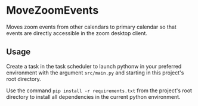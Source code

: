 # MoveZoomEvents
Moves zoom events from other calendars to primary calendar so that events are directly accessible in the zoom desktop client.

## Usage
Create a task in the task scheduler to launch pythonw in your preferred environment with the argument `src/main.py` and starting in this project's root directory.

Use the command `pip install -r requirements.txt` from the project's root directory to install all dependencies in the current python environment.